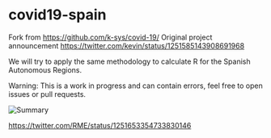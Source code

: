 # covid19-spain
Fork from https://github.com/k-sys/covid-19/
Original project announcement https://twitter.com/kevin/status/1251585143908691968

We will try to apply the same methodology to calculate R for the Spanish Autonomous Regions.

Warning: This is a work in progress and can contain errors, feel free to open issues or pull requests.


![Summary](https://user-images.githubusercontent.com/6007737/79674260-86f43f00-81e1-11ea-908d-cde03220850e.png)

https://twitter.com/RME/status/1251653354733830146
